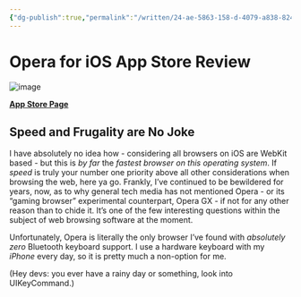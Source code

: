 ```yaml
---
{"dg-publish":true,"permalink":"/written/24-ae-5863-158-d-4079-a838-824-c97-e99-f9-a/","dgHomeLink":true,"dgPassFrontmatter":false}
---
```


# Opera for iOS App Store Review

![image](https://user-images.githubusercontent.com/43663476/135002426-21ad69a9-d2b7-4001-9ddc-fcafdc4ae11a.png)

[**App Store Page**](https://apps.apple.com/us/app/opera-browser-fast-private/id1411869974?itsct=apps_box_link&itscg=30200)

## Speed and Frugality are No Joke

I have absolutely no idea how - considering all browsers on iOS are WebKit based - but this is *by far* the *fastest browser on this operating system*. If *speed* is truly your number one priority above all other considerations when browsing the web, here ya go. Frankly, I’ve continued to be bewildered for years, now, as to why general tech media has not mentioned Opera - or its “gaming browser” experimental counterpart, Opera GX - if not for any other reason than to chide it. It’s one of the few interesting questions within the subject of web browsing software at the moment.

Unfortunately, Opera is literally the only browser I’ve found with *absolutely zero* Bluetooth keyboard support. I use a hardware keyboard with my *iPhone* every day, so it is pretty much a non-option for me.

(Hey devs: you ever have a rainy day or something, look into UIKeyCommand.)